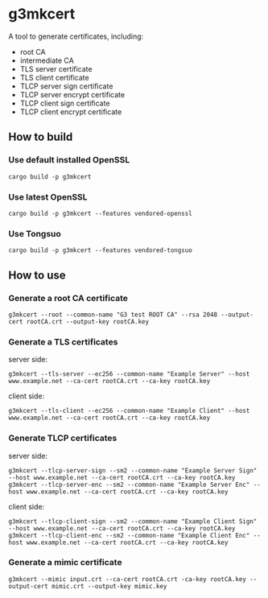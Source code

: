 # g3mkcert

A tool to generate certificates, including:

- root CA
- intermediate CA
- TLS server certificate
- TLS client certificate
- TLCP server sign certificate
- TLCP server encrypt certificate
- TLCP client sign certificate
- TLCP client encrypt certificate

## How to build

### Use default installed OpenSSL

```shell
cargo build -p g3mkcert
```

### Use latest OpenSSL

```shell
cargo build -p g3mkcert --features vendored-openssl
```

### Use Tongsuo

```shell
cargo build -p g3mkcert --features vendored-tongsuo
```

## How to use

### Generate a root CA certificate

```shell
g3mkcert --root --common-name "G3 test ROOT CA" --rsa 2048 --output-cert rootCA.crt --output-key rootCA.key
```

### Generate a TLS certificates

server side:

```shell
g3mkcert --tls-server --ec256 --common-name "Example Server" --host www.example.net --ca-cert rootCA.crt --ca-key rootCA.key
```

client side:

```shell
g3mkcert --tls-client --ec256 --common-name "Example Client" --host www.example.net --ca-cert rootCA.crt --ca-key rootCA.key
```

### Generate TLCP certificates

server side:

```shell
g3mkcert --tlcp-server-sign --sm2 --common-name "Example Server Sign" --host www.example.net --ca-cert rootCA.crt --ca-key rootCA.key
g3mkcert --tlcp-server-enc --sm2 --common-name "Example Server Enc" --host www.example.net --ca-cert rootCA.crt --ca-key rootCA.key
```

client side:

```shell
g3mkcert --tlcp-client-sign --sm2 --common-name "Example Client Sign" --host www.example.net --ca-cert rootCA.crt --ca-key rootCA.key
g3mkcert --tlcp-client-enc --sm2 --common-name "Example Client Enc" --host www.example.net --ca-cert rootCA.crt --ca-key rootCA.key
```

### Generate a mimic certificate

```shell
g3mkcert --mimic input.crt --ca-cert rootCA.crt -ca-key rootCA.key --output-cert mimic.crt --output-key mimic.key
```
